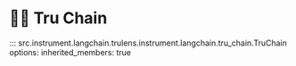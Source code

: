 # 🦜️🔗 Tru Chain

::: src.instrument.langchain.trulens.instrument.langchain.tru_chain.TruChain
    options:
      inherited_members: true
